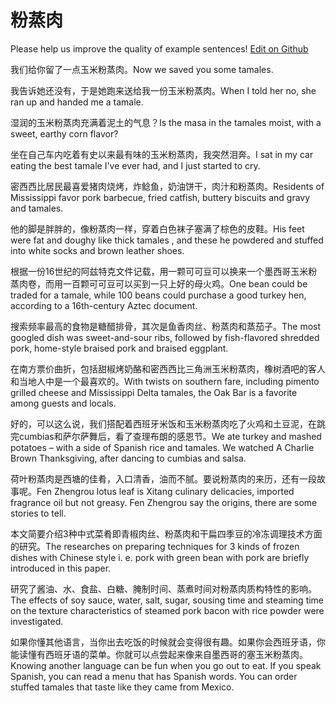 # 粉蒸肉

Please help us improve the quality of example sentences! [Edit on Github](https://github.com/jiyushe/jiyu-example-sentence-source/blob/main/chinese/fenzhengrou.md)

<p><span class="chinese">我们给你留了一点玉米粉蒸肉。</span><span class="english">Now we saved you some tamales.</span></p>

<p><span class="chinese">我告诉她还没有，于是她跑来送给我一份玉米粉蒸肉。</span><span class="english">When I told her no, she ran up and handed me a tamale.</span></p>

<p><span class="chinese">湿润的玉米粉蒸肉充满着泥土的气息？</span><span class="english">Is the masa in the tamales moist, with a sweet, earthy corn flavor?</span></p>

<p><span class="chinese">坐在自己车内吃着有史以来最有味的玉米粉蒸肉，我突然泪奔。</span><span class="english">I sat in my car eating the best tamale I've ever had, and I just started to cry.</span></p>

<p><span class="chinese">密西西比居民最喜爱猪肉烧烤，炸鲶鱼，奶油饼干，肉汁和粉蒸肉。</span><span class="english">Residents of Mississippi favor pork barbecue, fried catfish, buttery biscuits and gravy and tamales.</span></p>

<p><span class="chinese">他的脚是胖胖的，像粉蒸肉一样，穿着白色袜子塞满了棕色的皮鞋。</span><span class="english">His feet were fat and doughy like thick tamales , and these he powdered and stuffed into white socks and brown leather shoes.</span></p>

<p><span class="chinese">根据一份16世纪的阿兹特克文件记载，用一颗可可豆可以换来一个墨西哥玉米粉蒸肉卷，而用一百颗可可豆可以买到一只上好的母火鸡。</span><span class="english">One bean could be traded for a tamale, while 100 beans could purchase a good turkey hen, according to a 16th-century Aztec document.</span></p>

<p><span class="chinese">搜索频率最高的食物是糖醋排骨，其次是鱼香肉丝、粉蒸肉和蒸茄子。</span><span class="english">The most googled dish was sweet-and-sour ribs, followed by fish-flavored shredded pork, home-style braised pork and braised eggplant.</span></p>

<p><span class="chinese">在南方票价曲折，包括甜椒烤奶酪和密西西比三角洲玉米粉蒸肉，橡树酒吧的客人和当地人中是一个最喜欢的。</span><span class="english">With twists on southern fare, including pimento grilled cheese and Mississippi Delta tamales, the Oak Bar is a favorite among guests and locals.</span></p>

<p><span class="chinese">好的，可以这么说，我们搭配着西班牙米饭和玉米粉蒸肉吃了火鸡和土豆泥，在跳完cumbias和萨尔萨舞后，看了查理布朗的感恩节。</span><span class="english">We ate turkey and mashed potatoes – with a side of Spanish rice and tamales. We watched A Charlie Brown Thanksgiving, after dancing to cumbias and salsa.</span></p>

<p><span class="chinese">荷叶粉蒸肉是西塘的佳肴，入口清香，油而不腻。要说粉蒸肉的来历，还有一段故事呢。</span><span class="english">Fen Zhengrou lotus leaf is Xitang culinary delicacies, imported fragrance oil but not greasy. Fen Zhengrou say the origins, there are some stories to tell.</span></p>

<p><span class="chinese">本文简要介绍3种中式菜肴即青椒肉丝、粉蒸肉和干扁四季豆的冷冻调理技术方面的研究。</span><span class="english">The researches on preparing techniques for 3 kinds of frozen dishes with Chinese style i. e. pork with green bean with pork are briefly introduced in this paper.</span></p>

<p><span class="chinese">研究了酱油、水、食盐、白糖、腌制时间、蒸煮时间对粉蒸肉质构特性的影响。</span><span class="english">The effects of soy sauce, water, salt, sugar, sousing time and steaming time on the texture characteristics of steamed pork bacon with rice powder were investigated.</span></p>

<p><span class="chinese">如果你懂其他语言，当你出去吃饭的时候就会变得很有趣。如果你会西班牙语，你能读懂有西班牙语的菜单。你就可以点尝起来像来自墨西哥的塞玉米粉蒸肉。</span><span class="english">Knowing another language can be fun when you go out to eat. If you speak Spanish, you can read a menu that has Spanish words. You can order stuffed tamales that taste like they came from Mexico.</span></p>


